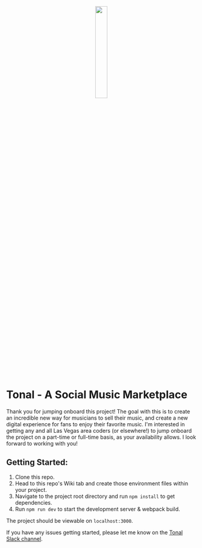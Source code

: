 <div align="center">
    <img height="25%" width="25%" src="https://firebasestorage.googleapis.com/v0/b/tonal-development.appspot.com/o/assets%2Fheader%2Ftonal-symbol.png?alt=media&token=8a6c0e15-c74e-4549-967d-400cb9f2fff2">
</div>

# Tonal - A Social Music Marketplace

Thank you for jumping onboard this project! The goal with this is to create an incredible new way for musicians to sell their music, and create a new digital experience for fans to enjoy their favorite music. I'm interested in getting any and all Las Vegas area coders (or elsewhere!) to jump onboard the project on a part-time or full-time basis, as your availability allows. I look forward to working with you!

## Getting Started:

1. Clone this repo.
2. Head to this repo's Wiki tab and create those environment files within your project.
3. Navigate to the project root directory and run `npm install` to get dependencies.
4. Run `npm run dev` to start the development server & webpack build.

The project should be viewable on `localhost:3000`.

If you have any issues getting started, please let me know on the [Tonal Slack channel](https://tonalmusic.slack.com/ "Tonal Slack channel").
